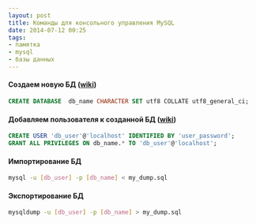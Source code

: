 ```yaml
---
layout: post
title: Команды для консольного управления MySQL
date: 2014-07-12 00:25
tags:
- памятка
- mysql
- базы данных
---
```


#### Создаем новую БД ([wiki](http://dev.mysql.com/doc/refman/5.5/en/create-database.html))

```sql
CREATE DATABASE  db_name CHARACTER SET utf8 COLLATE utf8_general_ci;
```

#### Добавляем пользователя к созданной БД ([wiki](http://dev.mysql.com/doc/refman/5.5/en/adding-users.html))

```sql
CREATE USER 'db_user'@'localhost' IDENTIFIED BY 'user_password';
GRANT ALL PRIVILEGES ON db_name.* TO 'db_user'@'localhost';
```

#### Импортирование БД

```bash
mysql -u [db_user] -p [db_name] < my_dump.sql
```

#### Экспортирование БД

```bash
mysqldump -u [db_user] -p [db_name] > my_dump.sql 
```
